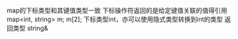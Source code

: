 map的下标类型和其键值类型一致
下标操作符返回的是给定键值关联的值得引用
map<int, string> m;
m[2];
下标类型int，亦可以使用隐式类型转换到int的类型
返回类型
string&